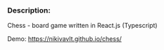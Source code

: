 ### Description:
Chess - board game written in React.js (Typescript)

Demo: https://nikivavlt.github.io/chess/